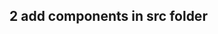<!-- 1 add google fonts  -->
<!-- 2 sudo killall node and check the result in browser after run npm run dev  -->
<!-- 3 add blueprint-css  npm  i blueprint-css -D -->
<!-- 4 npm install --save-dev rollup-plugin-css-only -->

<!-- 5 config rollup.config.js -->

## 2 add components in src folder
